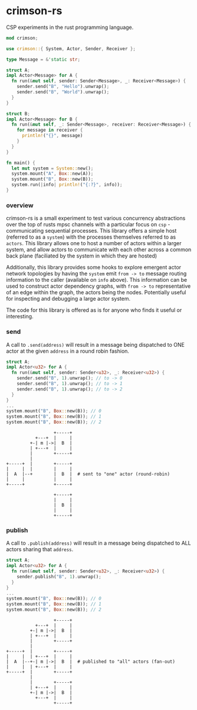 # crimson-rs

CSP experiments in the rust programming language.

```rust
mod crimson;

use crimson::{ System, Actor, Sender, Receiver };

type Message = &'static str;

struct A;
impl Actor<Message> for A {
  fn run(&mut self, sender: Sender<Message>, _: Receiver<Message>) {
    sender.send("B", "Hello").unwrap();
    sender.send("B", "World").unwrap();
  }
}

struct B;
impl Actor<Message> for B {
  fn run(&mut self, _: Sender<Message>, receiver: Receiver<Message>) {
    for message in receiver {
      println!("{}", message)
    }
  }
}

fn main() {
  let mut system = System::new();
  system.mount("A", Box::new(A));
  system.mount("B", Box::new(B));
  system.run(|info| println!("{:?}", info));
}
```

### overview

crimson-rs is a small experiment to test various concurrency abstractions over the top of rusts mpsc channels with a particular focus on `csp` - communicating sequential processes. This library offers a simple host (referred to as a `system`) with the processes themselves referred to as `actors`. This library allows one to host a number of actors within a larger system, and allow actors to communicate with each other across a common back plane (faciliated by the system in which they are hosted)

Additionally, this library provides some hooks to explore emergent actor network topologies by having the `system` emit `from -> to` message routing information to the caller (available on `info` above). This information can be used to construct actor dependency graphs, with `from -> to` representative of an edge within the graph, the actors being the nodes. Potentially useful for inspecting and debugging a large actor system.

The code for this library is offered as is for anyone who finds it useful or interesting.


### send

A call to `.send(address)` will result in a message being dispatched to ONE actor at the given `address` in a round robin fashion.

```rust
struct A;
impl Actor<u32> for A {
  fn run(&mut self, sender: Sender<u32>, _: Receiver<u32>) {
    sender.send("B", 1).unwrap(); // to -> 0
    sender.send("B", 1).unwrap(); // to -> 1
    sender.send("B", 1).unwrap(); // to -> 2
  }
}
...
system.mount("B", Box::new(B)); // 0
system.mount("B", Box::new(B)); // 1
system.mount("B", Box::new(B)); // 2
```

```
                  +-----+
           +---+  |     |
         +-| m |->|  B  |  
         | +---+  |     |
         |        +-----+
         |                   
+-----+  |        +-----+
|     |  |        |     |
|  A  |--+        |  B  |  # sent to "one" actor (round-robin)
|     |           |     |
+-----+           +-----+
                             
                  +-----+
                  |     |
                  |  B  |
                  |     |
                  +-----+
```

### publish

A call to `.publish(address)` will result in a message being dispatched to ALL actors sharing that `address`.

```rust
struct A;
impl Actor<u32> for A {
  fn run(&mut self, sender: Sender<u32>, _: Receiver<u32>) {
    sender.publish("B", 1).unwrap();
  }
}
...
system.mount("B", Box::new(B)); // 0
system.mount("B", Box::new(B)); // 1
system.mount("B", Box::new(B)); // 2
```

```
                  +-----+
           +---+  |     |
         +-| m |->|  B  |  
         | +---+  |     |
         |        +-----+
         |                   
+-----+  |        +-----+
|     |  | +---+  |     |
|  A  |--+-| m |->|  B  |  # published to "all" actors (fan-out)
|     |  | +---+  |     |
+-----+  |        +-----+
         |                  
         |        +-----+
         | +---+  |     |
         +-| m |->|  B  |
           +---+  |     |
                  +-----+
```
